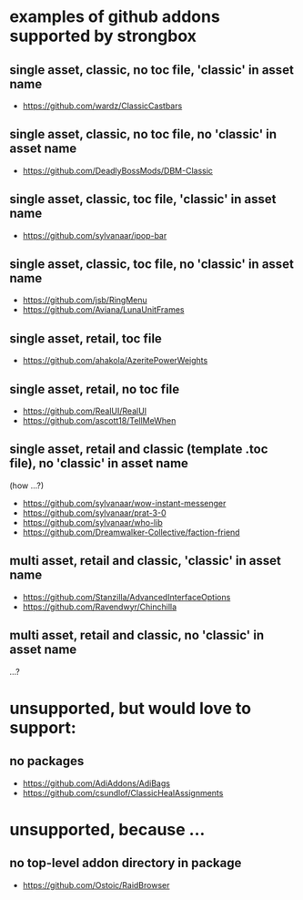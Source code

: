# examples of github addons supported by strongbox

## single asset, classic, no toc file, 'classic' in asset name
* https://github.com/wardz/ClassicCastbars

## single asset, classic, no toc file, no 'classic' in asset name
* https://github.com/DeadlyBossMods/DBM-Classic

## single asset, classic, toc file, 'classic' in asset name
* https://github.com/sylvanaar/ipop-bar

## single asset, classic, toc file, no 'classic' in asset name
* https://github.com/jsb/RingMenu
* https://github.com/Aviana/LunaUnitFrames

## single asset, retail, toc file
* https://github.com/ahakola/AzeritePowerWeights

## single asset, retail, no toc file
* https://github.com/RealUI/RealUI
* https://github.com/ascott18/TellMeWhen

## single asset, retail and classic (template .toc file), no 'classic' in asset name

(how ...?)

* https://github.com/sylvanaar/wow-instant-messenger
* https://github.com/sylvanaar/prat-3-0
* https://github.com/sylvanaar/who-lib 
* https://github.com/Dreamwalker-Collective/faction-friend

## multi asset, retail and classic, 'classic' in asset name
* https://github.com/Stanzilla/AdvancedInterfaceOptions
* https://github.com/Ravendwyr/Chinchilla

## multi asset, retail and classic, no 'classic' in asset name

...?


# unsupported, but would love to support:

## no packages
* https://github.com/AdiAddons/AdiBags
* https://github.com/csundlof/ClassicHealAssignments

# unsupported, because ...

## no top-level addon directory in package
* https://github.com/Ostoic/RaidBrowser
